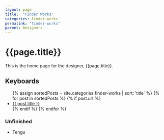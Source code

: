 ```yaml
---
layout: page
title:  "Finder Works"
categories: finder-works
permalink: "finder-works"
parent: Designers
---
```

# {{page.title}}
This is the home page for the designer, {{page.title}}.

## Keyboards

<ul>
  {% assign sortedPosts = site.categories.finder-works | sort: 'title' %}
    {% for post in sortedPosts %}
      {% if post.url %}
        <li><a href="{{ post.url }}">{{ post.title }}</a></li>
      {% endif %}
    {% endfor %}
</ul>

### Unfinished

- Tengu
